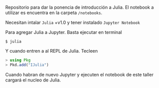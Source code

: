 Repositorio para dar la ponencia de introducción a Julia. El notebook a utilizar es encuentra en la carpeta `/notebooks`.

Necesitan intalar  `Julia` +v1.0 y tener instalado `Jupyter Notebook`

Para agregar Julia a Jupyter. Basta ejecutar en terminal 

`$ julia`

Y cuando entren a al REPL de Julia. Tecleen

```Julia
> using Pkg
> Pkd.add("IJulia")
```
Cuando habran de nuevo Jupyter y ejecuten el notebook de este taller cargará el nucleo de Julia.
